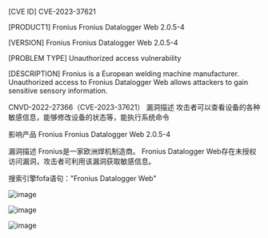 [CVE ID]
CVE-2023-37621

[PRODUCT1]
Fronius Fronius Datalogger Web 2.0.5-4 

[VERSION]
Fronius Fronius Datalogger Web 2.0.5-4

[PROBLEM TYPE]
Unauthorized access vulnerability

[DESCRIPTION]
Fronius is a European welding machine manufacturer. Unauthorized access to Fronius Datalogger Web allows attackers to gain sensitive sensory information.


CNVD-2022-27366（CVE-2023-37621）
漏洞描述
攻击者可以查看设备的各种敏感信息，能够修改设备的状态等，能执行系统命令

影响产品 	Fronius Fronius Datalogger Web 2.0.5-4 

漏洞描述 	Fronius是一家欧洲焊机制造商。 Fronius Datalogger Web存在未授权访问漏洞，攻击者可利用该漏洞获取敏感信息。

搜索引擎fofa语句："Fronius Datalogger Web"

![image](https://github.com/MY0723/CNVD-2022-27366/assets/74171727/f393198c-46f4-488c-95f0-34e894e52331)


![image](https://github.com/MY0723/CNVD-2022-27366-/assets/74171727/9bd3bc36-1768-4fbe-be14-811c04b47eea)

![image](https://github.com/MY0723/CNVD-2022-27366-/assets/74171727/93c84805-9fc4-4416-8fd4-979cc7fca5ad)

